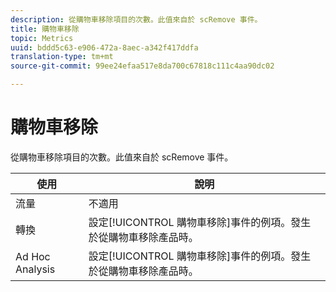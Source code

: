 ```yaml
---
description: 從購物車移除項目的次數。此值來自於 scRemove 事件。
title: 購物車移除
topic: Metrics
uuid: bddd5c63-e906-472a-8aec-a342f417ddfa
translation-type: tm+mt
source-git-commit: 99ee24efaa517e8da700c67818c111c4aa90dc02

---
```



# 購物車移除

從購物車移除項目的次數。此值來自於 scRemove 事件。

| 使用 | 說明 |
|---|---|
| 流量 | 不適用 |
| 轉換 | 設定[!UICONTROL 購物車移除]事件的例項。發生於從購物車移除產品時。 |
| Ad Hoc Analysis | 設定[!UICONTROL 購物車移除]事件的例項。發生於從購物車移除產品時。 |

